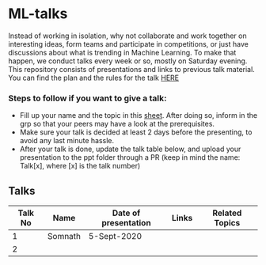 # ML-talks

Instead of working in isolation, why not collaborate and work together on interesting ideas, form teams and participate in competitions, or just have discussions about what is trending in Machine Learning. To make that happen, we conduct talks every week or so, mostly on Saturday evening.
This repository consists of presentations and links to previous talk material. You can find the plan and the rules for the talk [HERE](https://docs.google.com/document/d/1tBZINGhNfpMWj0OuMwPbpLKHH1NL_PM2WibbKfmADPA/edit?usp=sharing)

### Steps to follow if you want to give a talk:

- Fill up your name and the topic in this [sheet](https://docs.google.com/spreadsheets/d/1O6TFX00R_aIFPHeGymKDcKiCFVpCldD5Ee_q2yfx7vA/edit?usp=sharing). After doing so, inform in the grp so that your peers may have a look at the prerequisites.
- Make sure your talk is decided at least 2 days before the presenting, to avoid any last minute hassle.
- After your talk is done, update the talk table below, and upload your presentation to the ppt folder through a PR (keep in mind the name: Talk[x], where [x] is the talk number)

  
## Talks

|Talk No| Name | Date of presentation | Links | Related Topics |
|--|--|--|--|--|
| 1 | Somnath | 5-Sept-2020 |  |  |
| 2 | |  |  | |

